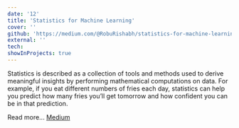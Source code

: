 ```yaml
---
date: '12'
title: 'Statistics for Machine Learning'
cover: ''
github: 'https://medium.com/@RobuRishabh/statistics-for-machine-learning-3734d265d2f5'
external: ''
tech:
showInProjects: true
---
```


Statistics is described as a collection of tools and methods used to derive meaningful insights by performing mathematical computations on data. For example, if you eat different numbers of fries each day, statistics can help you predict how many fries you’ll get tomorrow and how confident you can be in that prediction.

Read more... [Medium](https://medium.com/@RobuRishabh/statistics-for-machine-learning-3734d265d2f5)

